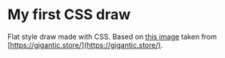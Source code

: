 # My first CSS draw

Flat style draw made with CSS. Based on [this image](https://gigantic.store/wp-content/uploads/2019/06/012-Illustration-Gigantic-Flat-Design-Bundle-Vol.2.jpg) taken from [https://gigantic.store/](https://gigantic.store/).